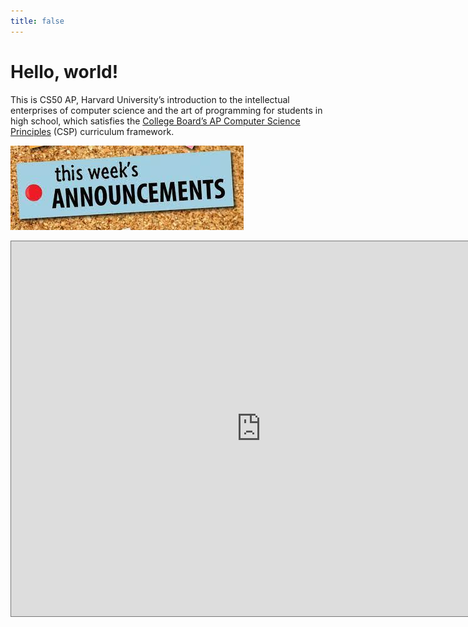 ```yaml
---
title: false
---
```


# Hello, world!

This is CS50 AP, Harvard University’s introduction to the intellectual enterprises of computer science and the art of programming for students in high school, which satisfies the [College Board’s AP Computer Science Principles](https://apcentral.collegeboard.org/courses/ap-computer-science-principles/course) (CSP) curriculum framework.

![](assets/images/TWA.jpg)

<iframe src="https://calendar.google.com/calendar/embed?height=600&wkst=1&bgcolor=%23ffffff&ctz=America%2FChicago&mode=WEEK&showNav=1&showDate=1&showPrint=1&showTabs=1&showCalendars=0&showTz=1&src=Y182bWdxdTkyN2M1c3NyanZlbGs3ZzJobjg3NEBncm91cC5jYWxlbmRhci5nb29nbGUuY29t&src=Zy5yaXNkLm9yZ18yZGdxZ2swaWs2OWFja280aXRqbTJiZ3NvOEBncm91cC5jYWxlbmRhci5nb29nbGUuY29t&src=ZW4udXNhI2hvbGlkYXlAZ3JvdXAudi5jYWxlbmRhci5nb29nbGUuY29t&color=%238E24AA&color=%23616161&color=%230B8043" style="border:solid 1px #777" width="800" height="600" frameborder="0" scrolling="no"></iframe>